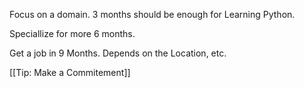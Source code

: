 Focus on a domain. 
3 months should be enough for Learning Python.

Speciallize for more 6 months. 

Get a job in 9 Months. Depends on the Location, etc. 

[[Tip: Make a Commitement]]

